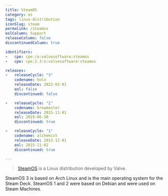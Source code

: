 ```yaml
---
title: SteamOS
category: os
tags: linux-distribution
iconSlug: steam
permalink: /steamos
eolColumn: Support
releaseColumn: false
discontinuedColumn: true

identifiers:
-   cpe: cpe:/o:valvesoftware:steamos
-   cpe: cpe:2.3:o:valvesoftware:steamos

releases:
-   releaseCycle: "3"
    codename: holo
    releaseDate: 2022-03-01
    eol: false
    discontinued: false

-   releaseCycle: "2"
    codename: brewmaster
    releaseDate: 2015-11-01
    eol: 2019-06-30
    discontinued: true

-   releaseCycle: "1"
    codename: alchemist
    releaseDate: 2013-12-01
    eol: 2015-11-02
    discontinued: true

---
```


> [SteamOS](https://store.steampowered.com/steamos) is a Linux distribution developed by Valve.

SteamOS 3 is based on Arch Linux and is the main operating system for the Steam Deck.
SteamOS 1 and 2 were based on Debian and were used on Steam Machines.
